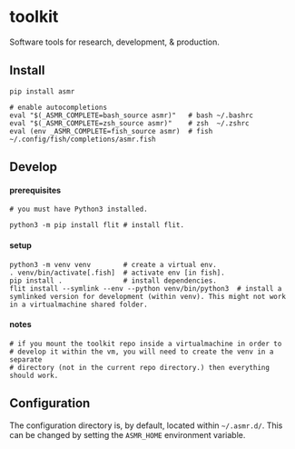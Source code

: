 # toolkit
Software tools for research, development, & production.


## Install
``` shell
pip install asmr

# enable autocompletions
eval "$(_ASMR_COMPLETE=bash_source asmr)"   # bash ~/.bashrc
eval "$(_ASMR_COMPLETE=zsh_source asmr)"    # zsh  ~/.zshrc
eval (env _ASMR_COMPLETE=fish_source asmr)  # fish ~/.config/fish/completions/asmr.fish
```

## Develop
#### prerequisites
``` shell
# you must have Python3 installed.

python3 -m pip install flit # install flit.
```
#### setup
``` shell
python3 -m venv venv        # create a virtual env.
. venv/bin/activate[.fish]  # activate env [in fish].
pip install .               # install dependencies.
flit install --symlink --env --python venv/bin/python3  # install a symlinked version for development (within venv). This might not work in a virtualmachine shared folder.
```

#### notes
``` shell
# if you mount the toolkit repo inside a virtualmachine in order to
# develop it within the vm, you will need to create the venv in a separate
# directory (not in the current repo directory.) then everything should work.
```

## Configuration
The configuration directory is, by default, located within `~/.asmr.d/`. This can be changed by setting the `ASMR_HOME` environment variable.
